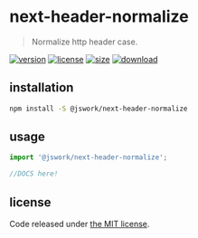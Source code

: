 # next-header-normalize
> Normalize http header case.

[![version][version-image]][version-url]
[![license][license-image]][license-url]
[![size][size-image]][size-url]
[![download][download-image]][download-url]

## installation
```bash
npm install -S @jswork/next-header-normalize
```

## usage
```js
import '@jswork/next-header-normalize';

//DOCS here!
```

## license
Code released under [the MIT license](https://github.com/afeiship/next-header-normalize/blob/master/LICENSE.txt).

[version-image]: https://img.shields.io/npm/v/@jswork/next-header-normalize
[version-url]: https://npmjs.org/package/@jswork/next-header-normalize

[license-image]: https://img.shields.io/npm/l/@jswork/next-header-normalize
[license-url]: https://github.com/afeiship/next-header-normalize/blob/master/LICENSE.txt

[size-image]: https://img.shields.io/bundlephobia/minzip/@jswork/next-header-normalize
[size-url]: https://github.com/afeiship/next-header-normalize/blob/master/dist/next-header-normalize.min.js

[download-image]: https://img.shields.io/npm/dm/@jswork/next-header-normalize
[download-url]: https://www.npmjs.com/package/@jswork/next-header-normalize
